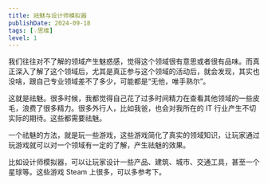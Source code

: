 ```yaml
---
title: 祛魅与设计师模拟器
publishDate: 2024-09-18
tags: [💡思维]
level: 1
---
```


我们往往对不了解的领域产生魅惑感，觉得这个领域很有意思或者很有品味。而真正深入了解了这个领域后，尤其是真正参与这个领域的活动后，就会发现，其实也没啥，跟自己专业领域差不了多少，可能都是“无他，唯手熟尔”。

这就是祛魅。很多时候，我都觉得自己花了过多时间精力在查看其他领域的一些皮毛，浪费了很多精力。很多外行人，比如我爸，也会对我所在的 IT 行业产生不切实际的期待。这些都需要祛魅。

一个祛魅的方法，就是玩一些游戏，这些游戏简化了真实的领域知识，让玩家通过玩游戏就可以对一个领域有一定的了解，产生祛魅的效果。

比如设计师模拟器，可以让玩家设计一些产品、建筑、城市、交通工具，甚至一个星球等。这些游戏 Steam 上很多，可以多参考下。
